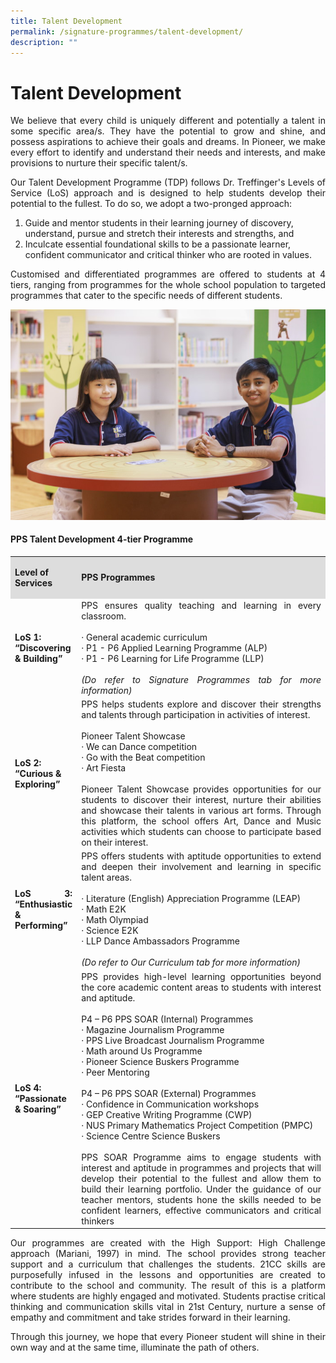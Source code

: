 ```yaml
---
title: Talent Development
permalink: /signature-programmes/talent-development/
description: ""
---
```

# Talent Development

<p align="Justify">We believe that every child is uniquely different and potentially a talent in some specific area/s. They have the potential to grow and shine, and possess aspirations to achieve their goals and dreams. In Pioneer, we make every effort to identify and understand their needs and interests, and make provisions to nurture their specific talent/s.</p>

<p align="Justify">Our Talent Development Programme (TDP) follows Dr. Treffinger's Levels of Service (LoS) approach and is designed to help students develop their potential to the fullest. To do so, we adopt a two-pronged approach:</p>

<ol>
<li>Guide and mentor students in their learning journey of discovery, understand, pursue and stretch their interests and strengths, and</li>
<li>Inculcate essential foundational skills to be a passionate learner, confident communicator and critical thinker who are rooted in values.</li>
</ol>

<p align="Justify">Customised and differentiated programmes are offered to students at 4 tiers, ranging from programmes for the whole school population to targeted programmes that cater to the specific needs of different students.</p>

![](/images/PPS2021%20Photoshoot%2020%20of%2031.jpg)

#### PPS Talent Development 4-tier Programme


<table style="width: 100%;">
<tbody>
<tr>
<td style="width: 20%;background-color: #dddddd;">
<p><strong>Level of Services</strong></p>
</td>
<td style="width: 80%;background-color: #dddddd;">
<p><strong>PPS Programmes</strong></p>
</td>
</tr>
<tr>
<td style="width: 132.359px;">
<p><strong>LoS 1: &ldquo;Discovering &amp; Building&rdquo;</strong></p>
</td>
<td style="width: 681.641px; text-align: justify;">
<div align="Justify">PPS ensures quality teaching and learning in every classroom.&nbsp;<br /><br />
&middot; General academic curriculum&nbsp;<br />&middot; P1 - P6 Applied Learning Programme&nbsp;(ALP)<br />&middot; P1 - P6 Learning for Life Programme&nbsp;(LLP)<br /><br /><em>(Do refer to Signature Programmes tab for more information)</em>
</td>
</tr>
<tr >
<td style="width: 132.359px;">
<p><strong>LoS 2: &ldquo;Curious &amp; Exploring&rdquo;</strong></p>
</td>
<td style="width: 681.641px;">
<div align="Justify">PPS helps students explore and discover their strengths and talents through participation in activities of interest.<br /><br />
Pioneer Talent Showcase<br />
&middot; We can Dance competition<br />&middot; Go with the Beat competition<br />&middot; Art Fiesta<br /><br />
Pioneer Talent Showcase provides opportunities for our students to discover their interest, nurture their abilities and showcase their talents in various art forms. Through this platform, the school offers Art, Dance and Music activities which students can choose to participate based on their interest.
</td>
</tr>
<tr>
<td style="width: 132.359px; text-align: justify;">
<p><strong>LoS 3: &ldquo;Enthusiastic &amp; Performing&rdquo;</strong></p>
</td>
<td style="width: 681.641px;">
<div align="Justify">PPS offers students with aptitude opportunities to extend and deepen their involvement and learning in specific talent areas.&nbsp;<br /><br />
&middot; Literature (English) Appreciation Programme (LEAP)<br />&middot; Math E2K<br />&middot; Math Olympiad<br />&middot; Science E2K<br />&middot; LLP Dance Ambassadors Programme<br /><br />
<em>(Do refer to Our Curriculum tab for more information)</em>
</td>
</tr>
<tr>
<td style="width: 132.359px;">
<p><strong>LoS 4: &ldquo;Passionate &amp; Soaring&rdquo;</strong></p>
</td>
<td style="width: 681.641px;">
<div align="Justify">PPS provides high-level learning opportunities beyond the core academic content areas to students with interest and aptitude.<br /><br />
P4 &ndash; P6 PPS SOAR (Internal) Programmes<br />
&middot; Magazine Journalism Programme<br />&middot; PPS Live Broadcast Journalism Programme<br />&middot; Math around Us Programme<br />&middot; Pioneer Science Buskers Programme<br />&middot; Peer Mentoring&nbsp;<br /><br />
P4 &ndash; P6 PPS SOAR (External) Programmes<br />
&middot; Confidence in Communication workshops<br />&middot; GEP Creative Writing Programme (CWP)<br />&middot; NUS Primary Mathematics Project Competition (PMPC)<br />&middot; Science Centre Science Buskers<br /><br />
PPS SOAR Programme aims to engage students with interest and aptitude in programmes and projects that will develop their potential to the fullest and allow them to build their learning portfolio. Under the guidance of our teacher mentors, students hone the skills needed to be confident learners, effective communicators and critical thinkers</div>
</td>
</tr>
</tbody>
</table>




<p align="Justify">Our programmes are created with the High Support: High Challenge approach (Mariani, 1997) in mind. The school provides strong teacher support and a curriculum that challenges the students. 21CC skills are purposefully infused in the lessons and opportunities are created to contribute to the school and community. The result of this is a platform where students are highly engaged and motivated. Students practise critical thinking and communication skills vital in 21st Century, nurture a sense of empathy and commitment and take strides forward in their learning. </p>

<p align="Justify">Through this journey, we hope that every Pioneer student will shine in their own way and at the same time, illuminate the path of others.</p>